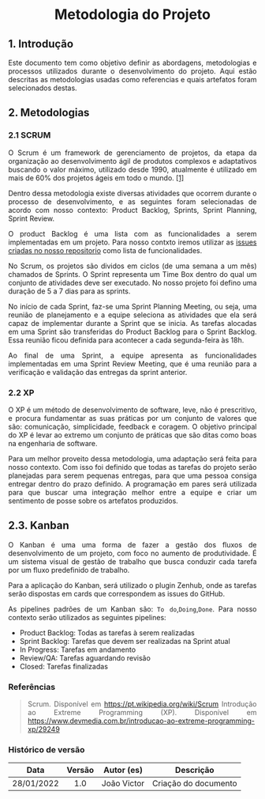 # <center> Metodologia do Projeto

<div align="justify">

## 1. Introdução

Este documento tem como objetivo definir as abordagens, metodologias e processos utilizados durante o desenvolvimento do projeto. Aqui estão descritas as metodologias usadas como referencias e quais artefatos foram selecionados destas.

## 2. Metodologias

### 2.1 SCRUM

O Scrum é um framework de gerenciamento de projetos, da etapa da organização ao desenvolvimento ágil de produtos complexos e adaptativos buscando o valor máximo, utilizado desde 1990, atualmente é utilizado em mais de 60% dos projetos ágeis em todo o mundo. [[1]](https://pt.wikipedia.org/wiki/Scrum)

Dentro dessa metodologia existe diversas atividades que ocorrem durante o processo de desenvolvimento, e as seguintes foram selecionadas de acordo com nosso contexto: Product Backlog, Sprints, Sprint Planning, Sprint Review.

O product Backlog é uma lista com as funcionalidades a serem implementadas em um projeto. Para nosso contxto iremos utilizar as [issues criadas no nosso repositorio](https://github.com/UnBArqDsw2021-2/2021.2_G6_Jobz_docs/issues) como lista de funcionalidades.

No Scrum, os projetos são dividos em ciclos (de uma semana a um mês) chamados de Sprints. O Sprint representa um Time Box dentro do qual um conjunto de atividades deve ser executado. No nosso projeto foi defino uma duração de 5 a 7 dias para as sprints.

No início de cada Sprint, faz-se uma Sprint Planning Meeting, ou seja, uma reunião de planejamento e a equipe seleciona as atividades que ela será capaz de implementar durante a Sprint que se inicia. As tarefas alocadas em uma Sprint são transferidas do Product Backlog para o Sprint Backlog. Essa reunião ficou definida para acontecer a cada segunda-feira às 18h.

Ao final de uma Sprint, a equipe apresenta as funcionalidades implementadas em uma Sprint Review Meeting, que é uma reunião para a verificação e validação das entregas da sprint anterior.

### 2.2 XP

O XP é um método de desenvolvimento de software, leve, não é prescritivo, e procura fundamentar as suas práticas por um conjunto de valores que são: comunicação, simplicidade, feedback e coragem. O objetivo principal do XP é levar ao extremo um conjunto de práticas que são ditas como boas na engenharia de software.

Para um melhor proveito dessa metodologia, uma adaptação será feita para nosso contexto. Com isso foi definido que todas as tarefas do projeto serão planejadas para serem pequenas entregas, para que uma pessoa consiga entregar dentro do prazo definido. A programação em pares será utilizada para que buscar uma integração melhor entre a equipe e criar um sentimento de posse sobre os artefatos produzidos.

## 2.3. Kanban

O Kanban é uma uma forma de fazer a gestão dos fluxos de desenvolvimento de um projeto, com foco no aumento de produtividade. É um sistema visual de gestão de trabalho que busca conduzir cada tarefa por um fluxo predefinido de trabalho.

Para a aplicação do Kanban, será utilizado o plugin Zenhub, onde as tarefas serão dispostas em cards que correspondem as issues do GitHub.

As pipelines padrões de um Kanban são: `To do`,`Doing`,`Done`. Para nosso contexto serão utilizados as seguintes pipelines:

-   Product Backlog: Todas as tarefas à serem realizadas
-   Sprint Backlog: Tarefas que devem ser realizadas na Sprint atual
-   In Progress: Tarefas em andamento
-   Review/QA: Tarefas aguardando revisão
-   Closed: Tarefas finalizadas

### Referências

> Scrum. Disponível em https://pt.wikipedia.org/wiki/Scrum
> Introdução ao Extreme Programming (XP). Disponível em https://www.devmedia.com.br/introducao-ao-extreme-programming-xp/29249

</div>

### Histórico de versão

|    Data    | Versão | Autor (es)  |      Descrição       |
| :--------: | :----: | :---------: | :------------------: |
| 28/01/2022 |  1.0   | João Victor | Criação do documento |
